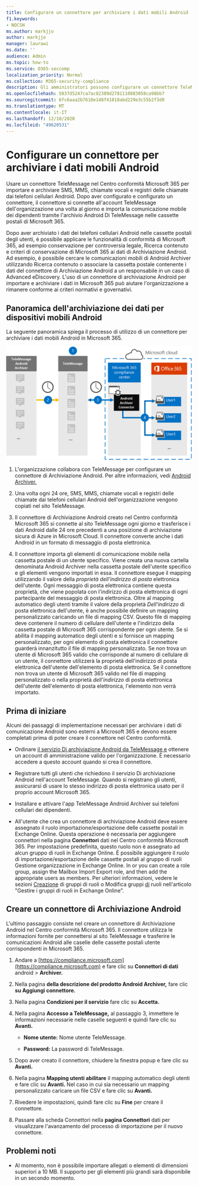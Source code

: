 ```yaml
---
title: Configurare un connettore per archiviare i dati mobili Android
f1.keywords:
- NOCSH
ms.author: markjjo
author: markjjo
manager: laurawi
ms.date: ''
audience: Admin
ms.topic: how-to
ms.service: O365-seccomp
localization_priority: Normal
ms.collection: M365-security-compliance
description: Gli amministratori possono configurare un connettore TeleMessage per importare e archiviare SMS, MMS e chiamate vocali dai telefoni cellulari Android. In questo modo è possibile archiviare i dati da origini dati di terze parti in Microsoft 365, in modo da poter usare le funzionalità di conformità, ad esempio il blocco legale, la ricerca di contenuti e i criteri di conservazione per gestire i dati di terze parti dell'organizzazione.
ms.openlocfilehash: 5837d5247ca7ac82389d2781110883058ca98bb7
ms.sourcegitcommit: 6fc6aaa2b7610e148f41018abd229e3c55b2f3d0
ms.translationtype: MT
ms.contentlocale: it-IT
ms.lasthandoff: 12/10/2020
ms.locfileid: "49620531"
---
```

# <a name="set-up-a-connector-to-archive-android-mobile-data"></a>Configurare un connettore per archiviare i dati mobili Android

Usare un connettore TeleMessage nel Centro conformità Microsoft 365 per importare e archiviare SMS, MMS, chiamate vocali e registri delle chiamate dai telefoni cellulari Android. Dopo aver configurato e configurato un connettore, il connettore si connette all'account TeleMessage dell'organizzazione una volta al giorno e importa la comunicazione mobile dei dipendenti tramite l'archivio Android Di TeleMessage nelle cassette postali di Microsoft 365.

Dopo aver archiviato i dati dei telefoni cellulari Android nelle cassette postali degli utenti, è possibile applicare le funzionalità di conformità di Microsoft 365, ad esempio conservazione per controversia legale, Ricerca contenuto e criteri di conservazione di Microsoft 365 ai dati di Archiviazione Android. Ad esempio, è possibile cercare le comunicazioni mobili di Android Archiver utilizzando Ricerca contenuto o associare la cassetta postale contenente i dati del connettore di Archiviazione Android a un responsabile in un caso di Advanced eDiscovery. L'uso di un connettore di archiviazione Android per importare e archiviare i dati in Microsoft 365 può aiutare l'organizzazione a rimanere conforme ai criteri normativi e governativi.

## <a name="overview-of-archiving-android-mobile-data"></a>Panoramica dell'archiviazione dei dati per dispositivi mobili Android

La seguente panoramica spiega il processo di utilizzo di un connettore per archiviare i dati mobili Android in Microsoft 365.

![Flusso di lavoro del connettore di Archiviazione Android](../media/AndroidArchiverConnectorWorkflow.png)

1. L'organizzazione collabora con TeleMessage per configurare un connettore di Archiviazione Android. Per altre informazioni, vedi [Android Archiver.](https://www.telemessage.com/office365-activation-for-android-archiver/)

2. Una volta ogni 24 ore, SMS, MMS, chiamate vocali e registri delle chiamate dai telefoni cellulari Android dell'organizzazione vengono copiati nel sito TeleMessage.

3. Il connettore di Archiviazione Android creato nel Centro conformità Microsoft 365 si connette al sito TeleMessage ogni giorno e trasferisce i dati Android dalle 24 ore precedenti a una posizione di archiviazione sicura di Azure in Microsoft Cloud. Il connettore converte anche i dati Android in un formato di messaggio di posta elettronica.

4. Il connettore importa gli elementi di comunicazione mobile nella cassetta postale di un utente specifico. Viene creata una nuova cartella denominata Android Archiver nella cassetta postale dell'utente specifico e gli elementi vengono importati in essa. Il connettore esegue il mapping utilizzando il valore della *proprietà dell'indirizzo di posta* elettronica dell'utente. Ogni messaggio di posta elettronica contiene questa proprietà, che viene popolata con l'indirizzo di posta elettronica di ogni partecipante del messaggio di posta elettronica. Oltre al mapping automatico degli utenti tramite il valore della proprietà *Dell'indirizzo* di posta elettronica dell'utente, è anche possibile definire un mapping personalizzato caricando un file di mapping CSV. Questo file di mapping deve contenere il numero di cellulare dell'utente e l'indirizzo della cassetta postale di Microsoft 365 corrispondente per ogni utente. Se si abilita il mapping automatico degli utenti e si fornisce un mapping personalizzato, per ogni elemento di posta elettronica il connettore guarderà innanzitutto il file di mapping personalizzato. Se non trova un utente di Microsoft 365 valido che corrisponde al numero di cellulare di un utente, il connettore utilizzerà la proprietà dell'indirizzo di posta elettronica dell'utente dell'elemento di posta elettronica. Se il connettore non trova un utente di Microsoft 365 valido nel file di mapping personalizzato o nella proprietà *dell'indirizzo* di posta elettronica dell'utente dell'elemento di posta elettronica, l'elemento non verrà importato.

## <a name="before-you-begin"></a>Prima di iniziare

Alcuni dei passaggi di implementazione necessari per archiviare i dati di comunicazione Android sono esterni a Microsoft 365 e devono essere completati prima di poter creare il connettore nel Centro conformità.

- Ordinare [il servizio Di archiviazione Android da TeleMessage e](https://www.telemessage.com/mobile-archiver/order-mobile-archiver-for-o365) ottenere un account di amministrazione valido per l'organizzazione. È necessario accedere a questo account quando si crea il connettore.

- Registrare tutti gli utenti che richiedono il servizio Di archiviazione Android nell'account TeleMessage. Quando si registrano gli utenti, assicurarsi di usare lo stesso indirizzo di posta elettronica usato per il proprio account Microsoft 365.

- Installare e attivare l'app TeleMessage Android Archiver sui telefoni cellulari dei dipendenti.

- All'utente che crea un connettore di archiviazione Android deve essere assegnato il ruolo importazione/esportazione delle cassette postali in Exchange Online. Questa operazione è necessaria per aggiungere connettori nella pagina **Connettori** dati nel Centro conformità Microsoft 365. Per impostazione predefinita, questo ruolo non è assegnato ad alcun gruppo di ruoli in Exchange Online. È possibile aggiungere il ruolo di importazione/esportazione delle cassette postali al gruppo di ruoli Gestione organizzazione in Exchange Online. In or you can create a role group, assign the Mailbox Import Export role, and then add the appropriate users as members. Per ulteriori informazioni, vedere le sezioni [Creazione](https://docs.microsoft.com/Exchange/permissions-exo/role-groups#create-role-groups) di gruppi di ruoli o Modifica gruppi [di](https://docs.microsoft.com/Exchange/permissions-exo/role-groups#modify-role-groups) ruoli nell'articolo "Gestire i gruppi di ruoli in Exchange Online".

## <a name="create-an-android-archiver-connector"></a>Creare un connettore di Archiviazione Android

L'ultimo passaggio consiste nel creare un connettore di Archiviazione Android nel Centro conformità Microsoft 365. Il connettore utilizza le informazioni fornite per connettersi al sito TeleMessage e trasferire le comunicazioni Android alle caselle delle cassette postali utente corrispondenti in Microsoft 365.

1. Andare a [https://compliance.microsoft.com](https://compliance.microsoft.com) e fare clic su **Connettori di dati** android  >  **Archiver.**

2. Nella pagina **della descrizione del prodotto Android Archiver,** fare clic **su Aggiungi connettore.**

3. Nella pagina **Condizioni per il servizio** fare clic su **Accetta.**

4. Nella pagina **Accesso a TeleMessage,** al passaggio 3, immettere le informazioni necessarie nelle caselle seguenti e quindi fare clic su **Avanti.**

   - **Nome utente:** Nome utente TeleMessage.

   - **Password:** La password di TeleMessage.

5. Dopo aver creato il connettore, chiudere la finestra popup e fare clic su **Avanti.**

6. Nella pagina **Mapping utenti abilitare** il mapping automatico degli utenti e fare clic su **Avanti.** Nel caso in cui sia necessario un mapping personalizzato caricare un file CSV e fare clic su **Avanti.**

7. Rivedere le impostazioni, quindi fare clic su **Fine** per creare il connettore.

8. Passare alla scheda Connettori nella **pagina Connettori** dati per visualizzare l'avanzamento del processo di importazione per il nuovo connettore.

## <a name="known-issues"></a>Problemi noti

- Al momento, non è possibile importare allegati o elementi di dimensioni superiori a 10 MB. Il supporto per gli elementi più grandi sarà disponibile in un secondo momento.
